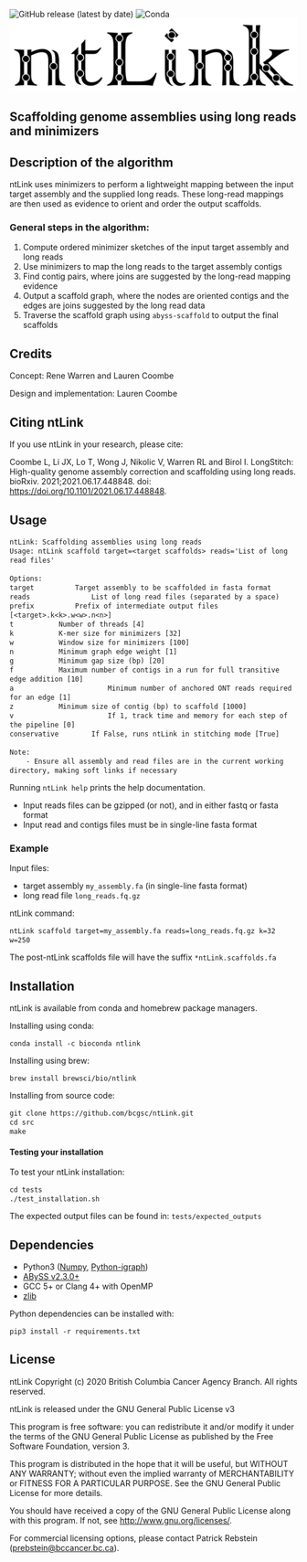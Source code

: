 ![GitHub release (latest by date)](https://img.shields.io/github/v/release/bcgsc/ntlink)
![Conda](https://img.shields.io/conda/dn/bioconda/ntlink?label=Conda)
![Logo](https://github.com/bcgsc/ntLink/blob/master/ntlink-logo.png)

## Scaffolding genome assemblies using long reads and minimizers

## Description of the algorithm
ntLink uses minimizers to perform a lightweight mapping between the input target assembly and the supplied long reads. These long-read mappings are then used as evidence to orient and order the output scaffolds.

### General steps in the algorithm:
1. Compute ordered minimizer sketches of the input target assembly and long reads
2. Use minimizers to map the long reads to the target assembly contigs
3. Find contig pairs, where joins are suggested by the long-read mapping evidence
4. Output a scaffold graph, where the nodes are oriented contigs and the edges are joins suggested by the long read data
5. Traverse the scaffold graph using `abyss-scaffold` to output the final scaffolds

## Credits
Concept: Rene Warren and Lauren Coombe

Design and implementation: Lauren Coombe

## Citing ntLink
If you use ntLink in your research, please cite:

Coombe L, Li JX, Lo T, Wong J, Nikolic V, Warren RL and Birol I. LongStitch: High-quality genome assembly correction and scaffolding using long reads. bioRxiv. 2021;2021.06.17.448848. doi: https://doi.org/10.1101/2021.06.17.448848.

## Usage
```
ntLink: Scaffolding assemblies using long reads
Usage: ntLink scaffold target=<target scaffolds> reads='List of long read files'

Options:
target			Target assembly to be scaffolded in fasta format
reads		        List of long read files (separated by a space)
prefix			Prefix of intermediate output files [<target>.k<k>.w<w>.n<n>]
t			Number of threads [4]
k			K-mer size for minimizers [32]
w			Window size for minimizers [100]
n			Minimum graph edge weight [1]
g			Minimum gap size (bp) [20]
f			Maximum number of contigs in a run for full transitive edge addition [10]
a                       Minimum number of anchored ONT reads required for an edge [1]
z			Minimum size of contig (bp) to scaffold [1000]
v                       If 1, track time and memory for each step of the pipeline [0]
conservative		If False, runs ntLink in stitching mode [True]

Note: 
	- Ensure all assembly and read files are in the current working directory, making soft links if necessary
```

Running `ntLink help` prints the help documentation.

* Input reads files can be gzipped (or not), and in either fastq or fasta format
* Input read and contigs files must be in single-line fasta format

### Example
Input files:
* target assembly `my_assembly.fa` (in single-line fasta format)
* long read file `long_reads.fq.gz`

ntLink command:
```
ntLink scaffold target=my_assembly.fa reads=long_reads.fq.gz k=32 w=250
```

The post-ntLink scaffolds file will have the suffix `*ntLink.scaffolds.fa`

 ## Installation
 ntLink is available from conda and homebrew package managers.
 
 Installing using conda:
 ```
 conda install -c bioconda ntlink
 ```
 
 Installing using brew:
 ```
 brew install brewsci/bio/ntlink
 ```
 
 Installing from source code:
 ```
git clone https://github.com/bcgsc/ntLink.git
cd src
make
```

#### Testing your installation
To test your ntLink installation:
```
cd tests
./test_installation.sh
```
The expected output files can be found in: `tests/expected_outputs`

## Dependencies
* Python3 ([Numpy](https://numpy.org/), [Python-igraph](https://igraph.org/python/))
* [ABySS v2.3.0+](https://github.com/bcgsc/abyss)
* GCC 5+ or Clang 4+ with OpenMP
* [zlib](https://zlib.net/)

Python dependencies can be installed with:
```
pip3 install -r requirements.txt
```

## License
ntLink Copyright (c) 2020 British Columbia Cancer Agency Branch. All rights reserved.

ntLink is released under the GNU General Public License v3

This program is free software: you can redistribute it and/or modify it under the terms of the GNU General Public License as published by the Free Software Foundation, version 3.

This program is distributed in the hope that it will be useful, but WITHOUT ANY WARRANTY; without even the implied warranty of MERCHANTABILITY or FITNESS FOR A PARTICULAR PURPOSE. See the GNU General Public License for more details.

You should have received a copy of the GNU General Public License along with this program. If not, see http://www.gnu.org/licenses/.

For commercial licensing options, please contact Patrick Rebstein (prebstein@bccancer.bc.ca).

